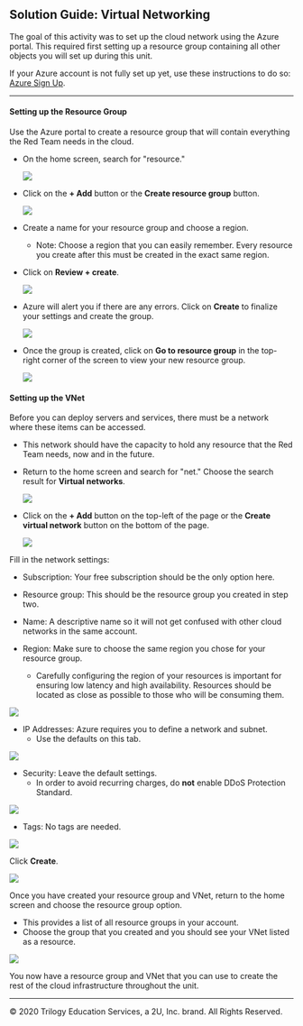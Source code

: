 ## Solution Guide: Virtual Networking

The goal of this activity was to set up the cloud network using the Azure portal. This required first setting up a resource group containing all other objects you will set up during this unit.

If your Azure account is not fully set up yet, use these instructions to do so: [Azure Sign Up](../../../Resources/azure_sign_up.md). 

---

#### Setting up the Resource Group

Use the Azure portal to create a resource group that will contain everything the Red Team needs in the cloud.

- On the home screen, search for "resource."

    ![](Images/resource_group/search_resource.png)

- Click on the **+ Add** button or the **Create resource group** button.

    ![](Images/resource_group/add_resource.png)

- Create a name for your resource group and choose a region.        
    - Note: Choose a region that you can easily remember. Every resource you create after this must be created in the exact same region.

- Click on **Review + create**.

    ![](Images/resource_group/name_resource.png)

- Azure will alert you if there are any errors. Click on **Create** to finalize your settings and create the group.

    ![](Images/resource_group/create_resource.png)

- Once the group is created, click on **Go to resource group** in the top-right corner of the screen to view your new resource group.

    ![](Images/resource_group/go_to_resouce.png)

#### Setting up the VNet

Before you can deploy servers and services, there must be a network where these items can be accessed.

- This network should have the capacity to hold any resource that the Red Team needs, now and in the future.

- Return to the home screen and search for "net." Choose the search result for **Virtual networks**.

    ![](Images/virtual_net/search_network.png)

- Click on the **+ Add** button on the top-left of the page or the **Create virtual network** button on the bottom of the page.

    ![](Images/virtual_net/add_network.png) 

Fill in the network settings:

- Subscription: Your free subscription should be the only option here.

- Resource group: This should be the resource group you created in step two.

- Name: A descriptive name so it will not get confused with other cloud networks in the same account.

- Region: Make sure to choose the same region you chose for your resource group. 

    - Carefully configuring the region of your resources is important for ensuring low latency and high availability. Resources should be located as close as possible to those who will be consuming them.

![](Images/virtual_net/vNet1.png)

- IP Addresses: Azure requires you to define a network and subnet.
    - Use the defaults on this tab.

![](Images/virtual_net/vNet2.png)

- Security: Leave the default settings.
  - In order to avoid recurring charges, do **not** enable DDoS Protection Standard. 

![](Images/virtual_net/vNet3.png)

- Tags: No tags are needed.

![](Images/virtual_net/vNet4.png)

Click **Create**.

![](Images/virtual_net/create_network.png)

Once you have created your resource group and VNet, return to the home screen and choose the resource group option. 
- This provides a list of all resource groups in your account. 
- Choose the group that you created and you should see your VNet listed as a resource. 

![](Images/virtual_net/final_resource_group.png)

You now have a resource group and VNet that you can use to create the rest of the cloud infrastructure throughout the unit.

---
© 2020 Trilogy Education Services, a 2U, Inc. brand. All Rights Reserved.
